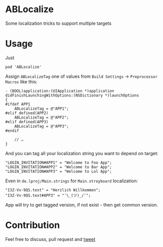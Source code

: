 # ABLocalize
Some localization tricks to support multiple targets

# Usage

Just

```
pod 'ABLocalize'
```

Assign `ABLocalizeTag` one of values from `Build Settings` -> `Preprocessor Macros` like this:

```
- (BOOL)application:(UIApplication *)application didFinishLaunchingWithOptions:(NSDictionary *)launchOptions
{
#ifdef APP1
    ABLocalizeTag = @"APP1";
#elif defined(APP2)
	ABLocalizeTag = @"APP2";
#elif defined(APP3)
	ABLocalizeTag = @"APP3";
#endif

	// …
}
```

And you can tag all your localization string you want to depend on target:

```
"LOGIN_INVITATION#APP1" = "Welcome to Foo App";
"LOGIN_INVITATION#APP2" = "Welcome to Bar App";
"LOGIN_INVITATION#APP3" = "Welcome to Lol App";
```

Even in `de.lproj/Main.strings` for `Main.stroyboard` localization:

```
"I3Z-Vv-9QS.text" = "Herzlich Willkommen";
"I3Z-Vv-9QS.text#APP3" = "¯\_(ツ)_/¯";
```

App will try to get tagged version, if not exist - then get common version.

# Contribution

Feel free to discuss, pull request and [tweet](https://twitter.com/k06a)
